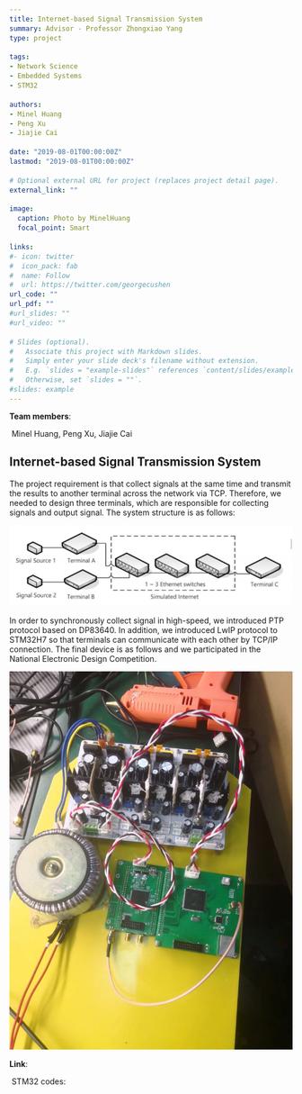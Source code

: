 ```yaml
---
title: Internet-based Signal Transmission System
summary: Advisor - Professor Zhongxiao Yang
type: project

tags: 
- Network Science
- Embedded Systems
- STM32

authors:
- Minel Huang
- Peng Xu
- Jiajie Cai

date: "2019-08-01T00:00:00Z"
lastmod: "2019-08-01T00:00:00Z"

# Optional external URL for project (replaces project detail page).
external_link: ""

image:
  caption: Photo by MinelHuang
  focal_point: Smart

links:
#- icon: twitter
#  icon_pack: fab
#  name: Follow
#  url: https://twitter.com/georgecushen
url_code: ""
url_pdf: ""
#url_slides: ""
#url_video: ""

# Slides (optional).
#   Associate this project with Markdown slides.
#   Simply enter your slide deck's filename without extension.
#   E.g. `slides = "example-slides"` references `content/slides/example-slides.md`.
#   Otherwise, set `slides = ""`.
#slides: example
---
```


**Team members**:

​		Minel Huang, Peng Xu, Jiajie Cai

## **Internet-based Signal Transmission System**

The project requirement is that collect signals at the same time and transmit the results to another terminal across the network via TCP. Therefore, we needed to design three terminals, which are responsible for collecting signals and output signal. The system structure is as follows:



![](./01.png)

In order to synchronously collect signal in high-speed, we introduced PTP protocol based on DP83640. In addition, we introduced LwIP protocol to STM32H7 so that terminals can communicate with each other by TCP/IP connection. The final device is as follows and we participated in the National Electronic Design Competition.

![](./02.jpeg)

**Link**:

​		STM32 codes: